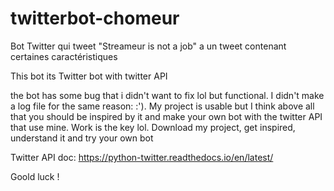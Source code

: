 # twitterbot-chomeur
Bot Twitter qui tweet "Streameur is not a job" a un tweet contenant certaines caractéristiques

This bot its Twitter bot with twitter API

the bot has some bug that i didn't want to fix lol but functional. I didn't make a log file for the same reason: :'). 
My project is usable but I think above all that you should be inspired by it and make your own bot with the twitter API that use mine.
Work is the key lol. Download my project, get inspired, understand it and try your own bot

Twitter API doc: https://python-twitter.readthedocs.io/en/latest/

Goold luck !
